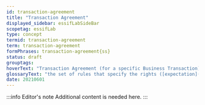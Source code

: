 ```yaml
---
id: transaction-agreement
title: "Transaction Agreement"
displayed_sidebar: essifLabSideBar
scopetag: essifLab
type: concept
termid: transaction-agreement
term: transaction-agreement
formPhrases: transaction-agreement{ss}
status: draft
grouptags:
hoverText: "Transaction Agreement (for a specific Business Transaction): the set of rules that specify the rights (Expectations) and duties (Obligations) of Participants towards one another in the context of a specific Business Transaction."
glossaryText: "the set of rules that specify the rights ([expectation](@)) and duties ([obligation](@)) of [participant](@) towards one another in the context of a specific [business transaction](transaction@)."
date: 20210601
---
```


:::info Editor's note
Additional content is needed here.
:::
